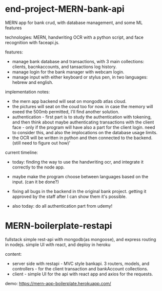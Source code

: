 # end-project-MERN-bank-api

MERN app for bank crud, with database management, and some ML features

technologies: MERN, handwriting OCR with a python script, and face recognition with faceapi.js.

features:

- manage bank database and transactions, with 3 main collections: clients, bacnkaccounts, and tansactions log history.
- manage login for the bank manager with webcam login.
- manage input with either keyboard or stylus pen, in two languages: hebrew and english.

implementation notes:

- the mern app backend will seat on mongodb atlas cloud.
- the pictures will seat on the coud too for now. in case the memory will exeed the 500mb permitted, I'll find another solution.
- authentication - first part is to study the authentication with tokening, and then think about maybe authenticating transactions with the client face -
  only if the program will have also a part for the client login. need to consider this, and also the implocations on the database usage limits.
- the OCR will be written in python and then connected to the backend.(still need to figure out how)'

current timeline:

- today: finding the way to use the handwriting ocr, and integrate it correctly to the node app.
- maybe make the program choose between languages based on the input. (can it be done?)
- fixing all bugs in the backend in the original bank project.
  getting it approved by the staff after I can show them it's possible.

- also today: do all authentication part from udemy!

# MERN-boilerplate-restapi

fullstack simple rest-api with mongodb(as mongoose), and express routing in nodejs. simple UI with react, and deploy in heroku

content:

- server side with restapi - MVC style bankapi. 3 routers, models, and controllers - for the client transaction and bankAccount collections.
- client - simple UI for the api with react app and axios for the requests.

demo: https://mern-app-boilerplate.herokuapp.com/
